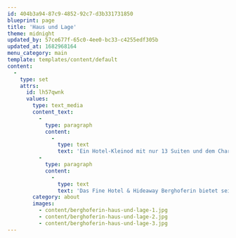 ```yaml
---
id: 404b3a94-87c9-4852-92c7-d3b331731850
blueprint: page
title: 'Haus und Lage'
theme: midnight
updated_by: 57ce677f-65c0-4ee0-bc33-c4255edf305b
updated_at: 1682968164
menu_category: main
template: templates/content/default
content:
  -
    type: set
    attrs:
      id: lh57qwnk
      values:
        type: text_media
        content_text:
          -
            type: paragraph
            content:
              -
                type: text
                text: 'Ein Hotel-Kleinod mit nur 13 Suiten und dem Charme eines leidenschaftlich kuratierten Privatanwesens. Malerisch gelegen auf 1500 m in Südtirols hohem Südosten, in herrlich hügelig-bergiger Wald- und Wiesenlandschaft am Fuße des ungleichen Zwillingspaars Weiß- und Schwarzhorn, dem Süden zugewandt mit weitem Blick auf ein eindrückliches Bergpanorama, fernab der Geräuschkulisse des urbanen Lebens.'
          -
            type: paragraph
            content:
              -
                type: text
                text: 'Das Fine Hotel & Hideaway Berghoferin bietet seinen Gästen ein mit hohem Anspruch an Ästhetik und Qualität gestaltetes Haus, das mit viel Bemühen um die es beheimatende Landschaft, ihre Historie und Werte umgebaut und mit bewusstem Blick für die besonderen Dinge ausgestattet wurde. Dabei versteht es sich sowohl als ein Ort des Savoir-vivre, der das Versprechen von Genuss und Begegnung in kulturaffinem, mondänem Ambiente birgt, als auch als Refugium der Ruhe und Entschleunigung für Gäste, die Erholung suchen und vielfältige Möglichkeiten zu einem wahren Naturerleben schätzen. Berghoferin ist gleichermaßen Fine Hotel & Hideaway.'
        category: about
        images:
          - content/berghoferin-haus-und-lage-1.jpg
          - content/berghoferin-haus-und-lage-2.jpg
          - content/berghoferin-haus-und-lage-3.jpg
---
```

